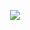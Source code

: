 <p align="center">
  <img src="https://capsule-render.vercel.app/api? text=Hey Everyone!🕹️&animation=fadeIn&type=waving&color=gradient&height=100"/>
</p>
